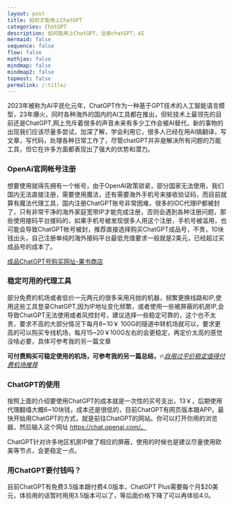 ```yaml
---
layout: post
title: 如何才能用上ChatGPT
categories: ChatGPT
description: 如何能用上ChatGPT，注册chatGPT，AI
mermaid: false
sequence: false
flow: false
mathjax: false
mindmap: false
mindmap2: false
topmost: false
permalink: /:title/
---
```

2023年被称为AI平民化元年，ChatGPT作为一种基于GPT技术的人工智能语言模型，23年爆火，同时各种海外的国内的AI工具都在推出，但轮技术上最领先的目前还是ChatGPT,网上充斥着很多的声音未来有多少工作会被AI替代，新的事物的出现我们应该尽量多尝试，加深了解，学会利用它，很多人已经在用AI搞翻译，写文章，写代码，处理各种日常工作了，尽管chatGPT并非是解决所有问题的万能工具，但它在许多方面都表现出了强大的优势和潜力。

### OpenAi官网帐号注册

想要使用就得先拥有一个帐号，由于OpenAI政策锁紧，部分国家无法使用，我们国内无法直接注册，需要使用魔法，还有需要海外手机号来接收验证码，而目前就算有魔法代理工具，国内注册ChatGPT账号非常困难，很多的IDC代理IP都被封了，只有非常干净的海外家庭宽带IP才能完成注册，否则会遇到各种注册问题，那些使用接码平台接码的，如果手机号被发现很多人用这个注册，手机号被滥用，也可能会导致ChatGPT帐号被封，推荐直接选择购买ChatGPT成品号，不贵，10块钱出头，自己注册单纯的海外接码平台最低充值要求一般就是2美元，已经超过买成品号的成本了。

[成品ChatGPT号购买网址-果书商店](http://appleshop001.com?from=12674)

### 稳定可用的代理工具

部分免费的机场或者低价一元两元的很多采用月抛的机器，频繁更换线路和IP,使用这些工具登录ChatGPT,因为IP地址变化频繁，或者使用一些被屏蔽的机房IP,会导致ChatGPT无法使用或者风控封号，建议选择一些稳定可靠的，这个也不太贵，要求不高的大部分情况下每月8~10￥ 100G的隧道中转机场就可以，要求更高的可以购买专线机场，每月15~20￥100G左右的会更稳定，再定价太高的感觉没啥必要，具体可参考我的另一篇文章

**可付费购买可稳定使用的机场，可参考我的另一篇总结，**🔥[*自用过平价稳定值得付费机场推荐*](https://www.openwayz.com/jichang/)  

### ChatGPT的使用

按照上面的介绍要使用ChatGPT的成本就是一次性的买号支出，13￥，后期使用代理翻墙大概6~10块钱，成本还是很低的，目前ChatGPT有网页版本跟APP。最快开始用ChatGPT的方式，就是前往ChatGPT的网站。你可以打开你用的浏览器，然后输入这个网址 https://chat.openai.com/。

ChatGPT针对许多地区机房IP做了相应的屏蔽，使用的时候也是建议尽量使用欧美等节点，会更稳定一点。

### 用ChatGPT要付钱吗？
目前ChatGPT有免费3.5版本跟付费4.0版本，ChatGPT Plus需要每个月$20美元，体验用的话暂时用用3.5版本可以了，等后面价格下降了可以再体验4.0。
